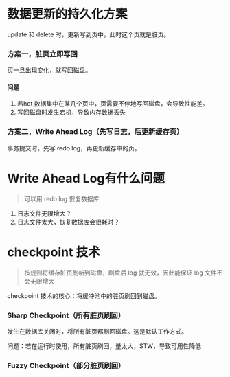 # 数据更新的持久化方案
update 和 delete 时，更新写到页中，此时这个页就是脏页。

### 方案一，脏页立即写回
页一旦出现变化，就写回磁盘。
#### 问题
1. 若hot 数据集中在某几个页中，页需要不停地写回磁盘，会导致性能差。
2. 写回磁盘时发生宕机，导致内存数据丢失

### 方案二，Write Ahead Log（先写日志，后更新缓存页）
事务提交时，先写 redo log，再更新缓存中的页。


# Write Ahead Log有什么问题
> 可以用 redo log 恢复数据库

1. 日志文件无限增大？
2. 日志文件太大，恢复数据库会很耗时？

# checkpoint 技术
>按规则将缓存脏页刷新到磁盘，刷盘后 log 就无效，因此能保证 log 文件不会无限增大

checkpoint 技术的核心：将缓冲池中的脏页刷回到磁盘。

### Sharp Checkpoint（所有脏页刷回）
发生在数据库关闭时，将所有脏页都刷回磁盘。这是默认工作方式。

问题：若在运行时使用，所有脏页刷回，量太大，STW，导致可用性降低

### Fuzzy Checkpoint（部分脏页刷回）




